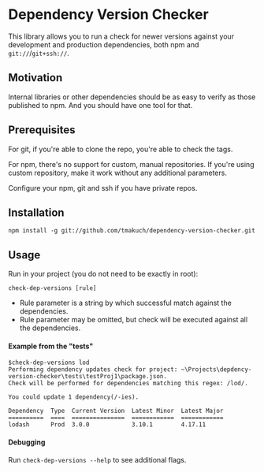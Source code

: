 # Dependency Version Checker

This library allows you to run a check for newer versions against your development and production dependencies, both npm and `git://`/`git+ssh://`.

## Motivation
Internal libraries or other dependencies should be as easy to verify as those published to npm. And you should have one tool for that.

## Prerequisites
For git, if you're able to clone the repo, you're able to check the tags.

For npm, there's no support for custom, manual repositories. If you're using custom repository, make it work without any additional parameters. 

Configure your npm, git and ssh if you have private repos.  

## Installation
`npm install -g git://github.com/tmakuch/dependency-version-checker.git`

## Usage
Run in your project (you do not need to be exactly in root):

`check-dep-versions [rule]`

* Rule parameter is a string by which successful match against the dependencies.
* Rule parameter may be omitted, but check will be executed against all the dependencies.
  
#### Example from the "tests"

```
$check-dep-versions lod
Performing dependency updates check for project: ~\Projects\depdency-version-checker\tests\testProj1\package.json.
Check will be performed for dependencies matching this regex: /lod/.

You could update 1 dependency(/-ies). 

Dependency  Type  Current Version  Latest Minor  Latest Major  
==========  ====  ===============  ============  ============  
lodash      Prod  3.0.0            3.10.1        4.17.11       
```

#### Debugging

Run `check-dep-versions --help` to see additional flags.